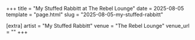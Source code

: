 +++
title = "My Stuffed Rabbitt at The Rebel Lounge"
date = 2025-08-05
template = "page.html"
slug = "2025-08-05-my-stuffed-rabbitt"

[extra]
artist = "My Stuffed Rabbitt"
venue = "The Rebel Lounge"
venue_url = ""
+++

